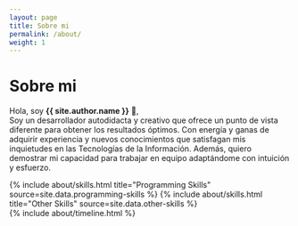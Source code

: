 ```yaml
---
layout: page
title: Sobre mi
permalink: /about/
weight: 1
---
```


# **Sobre mi**

Hola, soy **{{ site.author.name }}** :wave:,<br>
Soy un desarrollador autodidacta y creativo que ofrece un punto de vista diferente para obtener los resultados óptimos. Con energía y ganas de adquirir experiencia y nuevos conocimientos que satisfagan mis inquietudes en las Tecnologías de la Información. Además, quiero demostrar mi capacidad para trabajar en equipo adaptándome con intuición y esfuerzo. 

<div class="row">
{% include about/skills.html title="Programming Skills" source=site.data.programming-skills %}
{% include about/skills.html title="Other Skills" source=site.data.other-skills %}
</div>

<div class="row">
{% include about/timeline.html %}
</div>